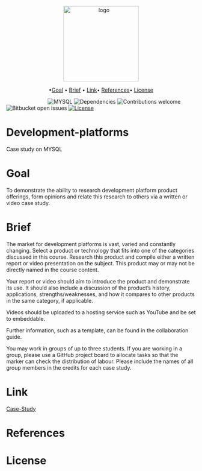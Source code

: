 <p align="center"><img width="200" alt="logo" src="https://user-images.githubusercontent.com/89026824/211552451-e65991b7-e4dc-48cb-8f8b-29d62339308d.png"></p>

<p align="center">
  •<a href="#goal">Goal</a> •
    <a href="#brief">Brief</a> •
<a href="#link">Link</a>•
    <a href="#references">References</a>•
  <a href="#license">License</a>
  
</p>

&nbsp;&nbsp;&nbsp;&nbsp;&nbsp;&nbsp;&nbsp;&nbsp;&nbsp;&nbsp;&nbsp;&nbsp;&nbsp;&nbsp;&nbsp;&nbsp;&nbsp;&nbsp;&nbsp;&nbsp;&nbsp;&nbsp;&nbsp;&nbsp;&nbsp;&nbsp;&nbsp;
![MYSQL](https://img.shields.io/badge/-MYSQL-brightgreen) 
![Dependencies](https://img.shields.io/badge/-PHP-red)
![Contributions welcome](https://img.shields.io/badge/contributions-welcome-blueviolet.svg)
![Bitbucket open issues](https://img.shields.io/bitbucket/issues/gitAji/Portfolio)
[![License](https://img.shields.io/badge/license-MIT-ec9716.svg)](https://opensource.org/licenses/MIT)

# Development-platforms
Case study on MYSQL

# Goal
To demonstrate the ability to research development platform product offerings, form opinions and relate this research to others via a written or video case study.

# Brief
The market for development platforms is vast, varied and constantly changing. Select a product or technology that fits into one of the categories discussed in this course. Research this product and compile either a written report or video presentation on the subject. This product may or may not be directly named in the course content.

Your report or video should aim to introduce the product and demonstrate its use. It should also include a discussion of the product’s history, applications, strengths/weaknesses, and how it compares to other products in the same category, if applicable.

Videos should be uploaded to a hosting service such as YouTube and be set to embeddable.

Further information, such as a template, can be found in the collaboration guide.

You may work in groups of up to three students. If you are working in a group, please use a GitHub project board to allocate tasks so that the marker can check the distribution of labour. Please include the names of all group members in the credits for each case study.

# Link
[Case-Study](https://github.com/gitAji/development-platforms/tree/case-study)


# References

# License 

